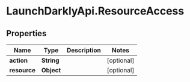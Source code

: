 # LaunchDarklyApi.ResourceAccess

## Properties

Name | Type | Description | Notes
------------ | ------------- | ------------- | -------------
**action** | **String** |  | [optional] 
**resource** | **Object** |  | [optional] 


